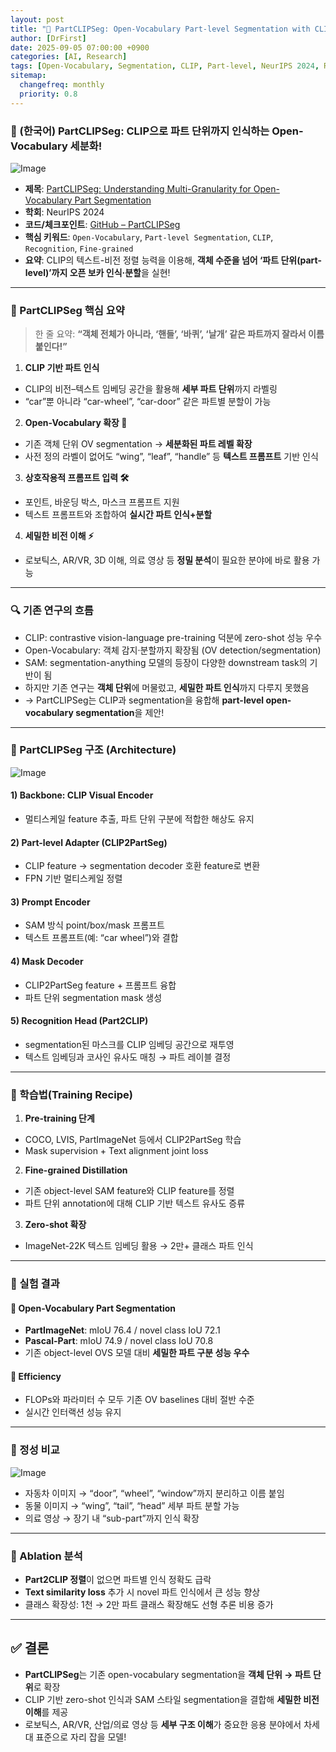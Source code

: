 ```yaml
---
layout: post
title: "🧩 PartCLIPSeg: Open-Vocabulary Part-level Segmentation with CLIP Guidance"
author: [DrFirst]
date: 2025-09-05 07:00:00 +0900
categories: [AI, Research]
tags: [Open-Vocabulary, Segmentation, CLIP, Part-level, NeurIPS 2024, Recognition, NeurIPS]
sitemap:
  changefreq: monthly
  priority: 0.8
---
```


### 🧩 (한국어) PartCLIPSeg: CLIP으로 파트 단위까지 인식하는 Open-Vocabulary 세분화!  

![Image](https://github.com/user-attachments/assets/fda00fce-3252-44bb-a18b-4d91a653ef45)

* **제목**: [PartCLIPSeg: Understanding Multi-Granularity for Open-Vocabulary Part Segmentation](https://arxiv.org/pdf/2406.11384)    
* **학회**: NeurIPS 2024    
* **코드/체크포인트**: [GitHub – PartCLIPSeg](https://github.com/kaist-cvml/part-clipseg/)  
* **핵심 키워드**: `Open-Vocabulary`, `Part-level Segmentation`, `CLIP`, `Recognition`, `Fine-grained`  
* **요약**: CLIP의 텍스트-비전 정렬 능력을 이용해, **객체 수준을 넘어 ‘파트 단위(part-level)’까지 오픈 보카 인식·분할**을 실현!  

---

### 🚀 PartCLIPSeg 핵심 요약

> 한 줄 요약: **“객체 전체가 아니라, ‘핸들’, ‘바퀴’, ‘날개’ 같은 파트까지 잘라서 이름 붙인다!”**

1) **CLIP 기반 파트 인식**  
- CLIP의 비전–텍스트 임베딩 공간을 활용해 **세부 파트 단위**까지 라벨링  
- “car”뿐 아니라 “car-wheel”, “car-door” 같은 파트별 분할이 가능  

2) **Open-Vocabulary 확장 🎯**  
- 기존 객체 단위 OV segmentation → **세분화된 파트 레벨 확장**  
- 사전 정의 라벨이 없어도 “wing”, “leaf”, “handle” 등 **텍스트 프롬프트** 기반 인식  

3) **상호작용적 프롬프트 입력 🛠️**  
- 포인트, 바운딩 박스, 마스크 프롬프트 지원  
- 텍스트 프롬프트와 조합하여 **실시간 파트 인식+분할**  

4) **세밀한 비전 이해 ⚡**  
- 로보틱스, AR/VR, 3D 이해, 의료 영상 등 **정밀 분석**이 필요한 분야에 바로 활용 가능  

---

### 🔍 기존 연구의 흐름  

- CLIP: contrastive vision-language pre-training 덕분에 zero-shot 성능 우수  
- Open-Vocabulary: 객체 감지·분할까지 확장됨 (OV detection/segmentation)  
- SAM: segmentation-anything 모델의 등장이 다양한 downstream task의 기반이 됨  
- 하지만 기존 연구는 **객체 단위**에 머물렀고, **세밀한 파트 인식**까지 다루지 못했음  
- → PartCLIPSeg는 CLIP과 segmentation을 융합해 **part-level open-vocabulary segmentation**을 제안!  

---

### 🧱 PartCLIPSeg 구조 (Architecture)

![Image](https://github.com/user-attachments/assets/b94f3050-433b-4c57-89ae-cb3b7e8916a5)

#### 1) Backbone: CLIP Visual Encoder  
- 멀티스케일 feature 추출, 파트 단위 구분에 적합한 해상도 유지  

#### 2) Part-level Adapter (CLIP2PartSeg)  
- CLIP feature → segmentation decoder 호환 feature로 변환  
- FPN 기반 멀티스케일 정렬  

#### 3) Prompt Encoder  
- SAM 방식 point/box/mask 프롬프트  
- 텍스트 프롬프트(예: “car wheel”)와 결합  

#### 4) Mask Decoder  
- CLIP2PartSeg feature + 프롬프트 융합  
- 파트 단위 segmentation mask 생성  

#### 5) Recognition Head (Part2CLIP)  
- segmentation된 마스크를 CLIP 임베딩 공간으로 재투영  
- 텍스트 임베딩과 코사인 유사도 매칭 → 파트 레이블 결정  

---

### 🔧 학습법(Training Recipe)

1) **Pre-training 단계**  
- COCO, LVIS, PartImageNet 등에서 CLIP2PartSeg 학습  
- Mask supervision + Text alignment joint loss  

2) **Fine-grained Distillation**  
- 기존 object-level SAM feature와 CLIP feature를 정렬  
- 파트 단위 annotation에 대해 CLIP 기반 텍스트 유사도 증류  

3) **Zero-shot 확장**  
- ImageNet-22K 텍스트 임베딩 활용 → 2만+ 클래스 파트 인식  

---

### 🧪 실험 결과  

#### 🎯 Open-Vocabulary Part Segmentation  

- **PartImageNet**: mIoU 76.4 / novel class IoU 72.1  
- **Pascal-Part**: mIoU 74.9 / novel class IoU 70.8  
- 기존 object-level OVS 모델 대비 **세밀한 파트 구분 성능 우수**  

#### 🎯 Efficiency  

- FLOPs와 파라미터 수 모두 기존 OV baselines 대비 절반 수준  
- 실시간 인터랙션 성능 유지  

---

### 👀 정성 비교  

![Image](https://github.com/user-attachments/assets/f6da88fb-4b61-4518-b2c7-76c0a23b2e5c)

- 자동차 이미지 → “door”, “wheel”, “window”까지 분리하고 이름 붙임  
- 동물 이미지 → “wing”, “tail”, “head” 세부 파트 분할 가능  
- 의료 영상 → 장기 내 “sub-part”까지 인식 확장  

---

### 🧪 Ablation 분석  

- **Part2CLIP 정렬**이 없으면 파트별 인식 정확도 급락  
- **Text similarity loss** 추가 시 novel 파트 인식에서 큰 성능 향상  
- 클래스 확장성: 1천 → 2만 파트 클래스 확장해도 선형 추론 비용 증가  

---

## ✅ 결론  

- **PartCLIPSeg**는 기존 open-vocabulary segmentation을 **객체 단위 → 파트 단위**로 확장  
- CLIP 기반 zero-shot 인식과 SAM 스타일 segmentation을 결합해 **세밀한 비전 이해**를 제공  
- 로보틱스, AR/VR, 산업/의료 영상 등 **세부 구조 이해**가 중요한 응용 분야에서 차세대 표준으로 자리 잡을 모델!  
